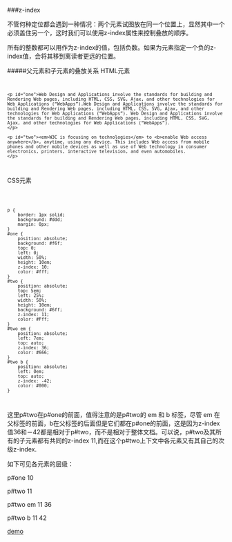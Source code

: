 ###z-index

不管何种定位都会遇到一种情况：两个元素试图放在同一个位置上，显然其中一个必须盖住另一个，这时我们可以使用z-index属性来控制叠放的顺序。

所有的整数都可以用作为z-index的值，包括负数。如果为元素指定一个负的z-index值，会将其移到离读者更远的位置。

#####父元素和子元素的叠放关系
HTML元素
<code>
    
    <p id="one">Web Design and Applications involve the standards for building and Rendering Web pages, including HTML, CSS, SVG, Ajax, and other technologies for Web Applications (“WebApps”).Web Design and Applications involve the standards for building and Rendering Web pages, including HTML, CSS, SVG, Ajax, and other technologies for Web Applications (“WebApps”). Web Design and Applications involve the standards for building and Rendering Web pages, including HTML, CSS, SVG, Ajax, and other technologies for Web Applications (“WebApps”).  
    </p>
    
    <p id="two"><em>W3C is focusing on technologies</em> to <b>enable Web access anywhere</b>, anytime, using any device. This includes Web access from mobile phones and other mobile devices as well as use of Web technology in consumer electronics, printers, interactive television, and even automobiles.
    </p>  
</code>

CSS元素

<code>
  
    p {
		border: 1px solid;
		background: #ddd;
		margin: 0px;
	}
	#one {
		position: absolute;
		background: #f6f;
		top: 0;
		left: 0;
		width: 50%;
		height: 10em;
		z-index: 10;
		color: #fff;
	}
	#two {
		position: absolute;
		top: 5em;
		left: 25%;
		width: 50%;
		height: 10em;
		background: #6ff;
		z-index: 11;
		color: #Fff;
	}
	#two em {
		position: absolute;
		left: 7em;
		top: auto;
		z-index: 36;
		color: #666;
	}
	#two b {
		position: absolute;
		left: 0em;
		top: auto;
		z-index: -42;
		color: #000;
	}
	
</code>

这里p#two在p#one的前面，值得注意的是p#two的 em 和 b 标签，尽管 em 在父标签的前面，b在父标签的后面但是它们都在p#one的前面，这是因为z-index值36和－42都是相对于p#two，而不是相对于整体文档。可以说，p#two及其所有的子元素都有共同的z-index 11,而在这个p#two上下文中各元素又有其自己的次级z-index.

如下可见各元素的层级：

p#one 10

p#two 11

p#two em 11 36

p#two b  11 42

[demo](z-index.html)






